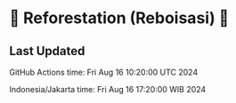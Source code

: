 
# 🌳 Reforestation (Reboisasi) 🌲

## Last Updated

GitHub Actions time: Fri Aug 16 10:20:00 UTC 2024

Indonesia/Jakarta time: Fri Aug 16 17:20:00 WIB 2024

